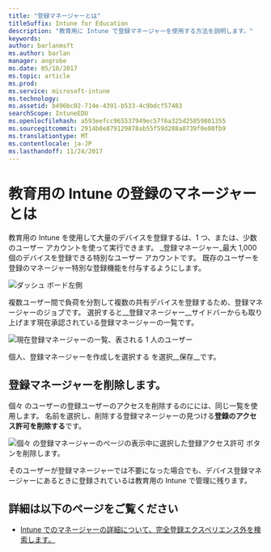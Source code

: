 ```yaml
---
title: "登録マネージャーとは"
titleSuffix: Intune for Education
description: "教育用に Intune で登録マネージャーを使用する方法を説明します。"
keywords: 
author: barlanmsft
ms.author: barlan
manager: angrobe
ms.date: 05/10/2017
ms.topic: article
ms.prod: 
ms.service: microsoft-intune
ms.technology: 
ms.assetid: b496bc02-714e-4391-b533-4c9bdcf57483
searchScope: IntuneEDU
ms.openlocfilehash: a593eefcc965537949ec57f6a325d25859801355
ms.sourcegitcommit: 2914b0e879129878ab55f59d288a0739f0e00fb9
ms.translationtype: MT
ms.contentlocale: ja-JP
ms.lasthandoff: 11/24/2017
---
```

# <a name="what-are-enrollment-managers-in-intune-for-education"></a>教育用の Intune の登録のマネージャーとは

教育用の Intune を使用して大量のデバイスを登録するは、1 つ、または、少数のユーザー アカウントを使って実行できます。 _登録マネージャー_最大 1,000 個のデバイスを登録できる特別なユーザー アカウントです。 既存のユーザーを登録のマネージャー特別な登録機能を付与するようにします。

  ![ダッシュ ボード左側](./media/dashboard-002-left-sidebar-list.png)

複数ユーザー間で負荷を分割して複数の共有デバイスを登録するため、登録マネージャーのジョブです。 選択すると__登録マネージャー__サイドバーからも取り上げます現在承認されている登録マネージャーの一覧です。

  ![現在登録マネージャーの一覧、表される 1 人のユーザー](./media/enroll-mgrs-001-current-list-of-mgrs.png)

個人、登録マネージャーを作成しを選択する を選択__保存__です。

## <a name="removing-enrollment-managers"></a>登録マネージャーを削除します。

個々 のユーザーの登録ユーザーのアクセスを削除するのにには、同じ一覧を使用します。 名前を選択し、削除する登録マネージャーの見つける**登録のアクセス許可を削除する**です。

  ![個々 の登録マネージャーのページの表示中に選択した登録アクセス許可 ボタンを削除します。](./media/enroll-mgrs-003-remove-enrollment-permissions.png)

そのユーザーが登録マネージャーでは不要になった場合でも、デバイス登録マネージャーにあるときに登録されているは教育用の Intune で管理に残ります。

## <a name="find-out-more"></a>詳細は以下のページをご覧ください

- [Intune でのマネージャーの詳細について、完全登録エクスペリエンス外を検索します。](https://docs.microsoft.com/intune/deploy-use/enroll-corporate-owned-devices-with-the-device-enrollment-manager-in-microsoft-intune)

